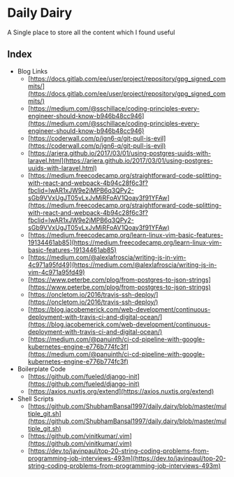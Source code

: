 # Daily Dairy

A Single place to store all the content which I found useful
## Index
- Blog Links
  - [https://docs.gitlab.com/ee/user/project/repository/gpg_signed_commits/](https://docs.gitlab.com/ee/user/project/repository/gpg_signed_commits/)
  - [https://medium.com/@sschillace/coding-principles-every-engineer-should-know-b946b48cc946](https://medium.com/@sschillace/coding-principles-every-engineer-should-know-b946b48cc946)
  - [https://coderwall.com/p/jgn6-q/git-pull-is-evil](https://coderwall.com/p/jgn6-q/git-pull-is-evil)
  - [https://ariera.github.io/2017/03/01/using-postgres-uuids-with-laravel.html](https://ariera.github.io/2017/03/01/using-postgres-uuids-with-laravel.html)
  - [https://medium.freecodecamp.org/straightforward-code-splitting-with-react-and-webpack-4b94c28f6c3f?fbclid=IwAR1xJW9e2jMPB6q3QPy2-sGb9VVxUgJT05vLxJvMiRFoAV1Qoay3f91YFAw](https://medium.freecodecamp.org/straightforward-code-splitting-with-react-and-webpack-4b94c28f6c3f?fbclid=IwAR1xJW9e2jMPB6q3QPy2-sGb9VVxUgJT05vLxJvMiRFoAV1Qoay3f91YFAw)
  - [https://medium.freecodecamp.org/learn-linux-vim-basic-features-19134461ab85](https://medium.freecodecamp.org/learn-linux-vim-basic-features-19134461ab85)
  - [https://medium.com/@alexlafroscia/writing-js-in-vim-4c971a95fd49](https://medium.com/@alexlafroscia/writing-js-in-vim-4c971a95fd49)
  - [https://www.peterbe.com/plog/from-postgres-to-json-strings](https://www.peterbe.com/plog/from-postgres-to-json-strings)
  - [https://oncletom.io/2016/travis-ssh-deploy/](https://oncletom.io/2016/travis-ssh-deploy/)
  - [https://blog.jacobemerick.com/web-development/continuous-deployment-with-travis-ci-and-digital-ocean/](https://blog.jacobemerick.com/web-development/continuous-deployment-with-travis-ci-and-digital-ocean/)
  - [https://medium.com/@panuinth/ci-cd-pipeline-with-google-kubernetes-engine-e776b774fc3f](https://medium.com/@panuinth/ci-cd-pipeline-with-google-kubernetes-engine-e776b774fc3f)
- Boilerplate Code
  - [https://github.com/fueled/django-init](https://github.com/fueled/django-init)
  - [https://axios.nuxtjs.org/extend](https://axios.nuxtjs.org/extend)
- Shell Scripts
  - [https://github.com/ShubhamBansal1997/daily.dairy/blob/master/multiple_git.sh](https://github.com/ShubhamBansal1997/daily.dairy/blob/master/multiple_git.sh)
  - [https://github.com/vinitkumar/.vim](https://github.com/vinitkumar/.vim)
  - [https://dev.to/javinpaul/top-20-string-coding-problems-from-programming-job-interviews-493m](https://dev.to/javinpaul/top-20-string-coding-problems-from-programming-job-interviews-493m)
